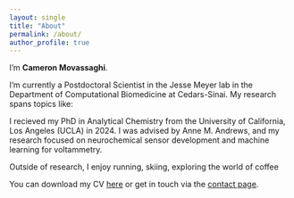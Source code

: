 ```yaml
---
layout: single
title: "About"
permalink: /about/
author_profile: true
---
```


I’m **Cameron Movassaghi**.

I’m currently a Postdoctoral Scientist in the Jesse Meyer lab in the Department of Computational Biomedicine at Cedars-Sinai. My research spans topics like:

I recieved my PhD in Analytical Chemistry from the University of California, Los Angeles (UCLA) in 2024. I was advised by Anne M. Andrews, and my research focused on neurochemical sensor development and machine learning  for voltammetry.

Outside of research, I enjoy running, skiing, exploring the world of coffee

You can download my CV [here](/assets/Cameron_Movassaghi_CV.pdf) or get in touch via the [contact page](/contact/).
